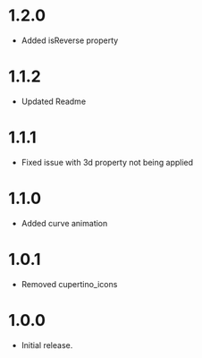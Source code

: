 # 1.2.0
- Added isReverse property
# 1.1.2
- Updated Readme
# 1.1.1
- Fixed issue with 3d property not being applied
# 1.1.0
- Added curve animation
# 1.0.1
- Removed cupertino_icons
# 1.0.0
- Initial release.
